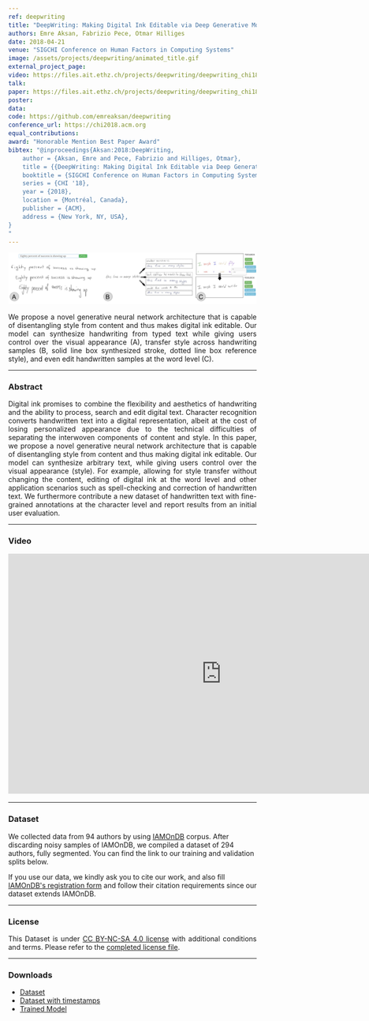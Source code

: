 ```yaml
---
ref: deepwriting
title: "DeepWriting: Making Digital Ink Editable via Deep Generative Modeling"
authors: Emre Aksan, Fabrizio Pece, Otmar Hilliges
date: 2018-04-21
venue: "SIGCHI Conference on Human Factors in Computing Systems"
image: /assets/projects/deepwriting/animated_title.gif
external_project_page: 
video: https://files.ait.ethz.ch/projects/deepwriting/deepwriting_chi18.mp4
talk: 
paper: https://files.ait.ethz.ch/projects/deepwriting/deepwriting_chi18.pdf
poster: 
data: 
code: https://github.com/emreaksan/deepwriting
conference_url: https://chi2018.acm.org
equal_contributions: 
award: "Honorable Mention Best Paper Award"
bibtex: "@inproceedings{Aksan:2018:DeepWriting,
	author = {Aksan, Emre and Pece, Fabrizio and Hilliges, Otmar},
	title = {{DeepWriting: Making Digital Ink Editable via Deep Generative Modeling}},
	booktitle = {SIGCHI Conference on Human Factors in Computing Systems},
	series = {CHI '18},
	year = {2018},
	location = {Montréal, Canada},
	publisher = {ACM},
	address = {New York, NY, USA},
}
"
---
```



<img class="fullcol" src="/assets/projects/deepwriting/teaser.jpg" alt="Teaser-Picture" />

<p align="justify">
    <span class="figurecap">
        We propose a novel generative neural network architecture that is capable of disentangling style from content and thus makes digital ink editable.
        Our model can synthesize handwriting from typed text while giving users control over the visual appearance (A), transfer style across handwriting samples
        (B, solid line box synthesized stroke, dotted line box reference style), and even edit handwritten samples at the word level (C).
    </span>
</p>
<hr />
        

<h3>Abstract</h3>
<p align="justify">
    Digital ink promises to combine the flexibility and aesthetics of handwriting and the ability to process, search and edit digital text.
    Character recognition converts handwritten text into a digital representation, albeit at the cost of losing  personalized appearance due to
    the technical difficulties of separating the interwoven components of content and style. In this paper, we propose a novel generative neural
    network architecture that is capable of disentangling style from content and thus making digital ink editable. Our model can synthesize arbitrary text,
    while giving users control over the visual appearance (style). For example, allowing for style transfer without changing the content, editing of digital ink
    at the word level and other application scenarios such as spell-checking and correction of handwritten text. We furthermore contribute a new dataset of
    handwritten text with fine-grained annotations at the character level and report results from an initial user evaluation.
</p>
<hr />
    


<h3>Video</h3>
<div class="video" align="center">
   <iframe width="864" height="486" src="https://www.youtube.com/embed/NVF-1csvVvc?rel=0" frameborder="0" allow="autoplay; encrypted-media" allowfullscreen></iframe>
</div>
<hr />
    



<h3>Dataset</h3>
<p>We collected data from 94 authors by using <a target="_blank" href="http://www.fki.inf.unibe.ch/databases/iam-handwriting-database">IAMOnDB</a> corpus. After discarding noisy samples of IAMOnDB,
we compiled a dataset of 294 authors, fully segmented. You can find the link to our training and validation splits below.

If you use our data, we kindly ask you to cite our work, and also fill <a target="_blank" href="http://www.fki.inf.unibe.ch/DBs/iamDB/iLogin/index.php">IAMOnDB's registration form</a> and follow their citation requirements since our dataset extends IAMOnDB.</p>
<hr />



<h3>License</h3>
<p align="justify">
This Dataset is under <a href="https://creativecommons.org/licenses/by-nc-sa/4.0/">CC BY-NC-SA 4.0 license</a> with additional conditions and terms. Please refer to the <a title="license" href="<?php ait_root_dir();?>projects/2018/deepwriting/downloads/license.pdf">completed license file</a>.
</p>
<hr />



<h3>Downloads</h3>
<ul class="linklist">
    <li class="a-zip"><a target="_blank" title="Dataset" href="<?php ait_root_dir();?>projects/2018/deepwriting/downloads/deepwriting_dataset.zip">Dataset</a></li>
    <li class="a-zip"><a target="_blank" title="Dataset with timestamps" href="<?php ait_root_dir();?>projects/2018/deepwriting/downloads/extended_dataset.zip">Dataset with timestamps</a></li>
    <li class="a-zip"><a target="_blank" title="Model" href="<?php ait_root_dir();?>projects/2018/deepwriting/downloads/tf-1514981744-deepwriting_synthesis_model.tar.gz">Trained Model</a></li>
</ul>
